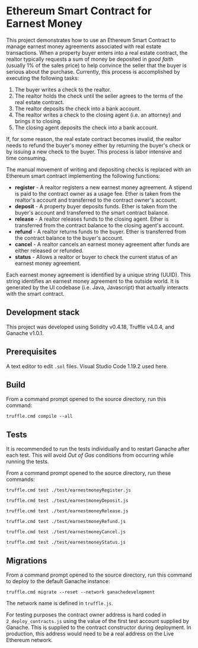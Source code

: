 # Ethereum Smart Contract for Earnest Money 

This project demonstrates how to use an Ethereum Smart Contract to manage earnest money agreements associated with real estate transactions.
When a property buyer enters into a real estate contract, the realtor typically requests a sum of money be deposited in _good faith_ (usually 1% of the sales price) to help convince the seller that the buyer is serious about the purchase. Currently, this process is accomplished by executing the following tasks:
1. The buyer writes a check to the realtor.
2. The realtor holds the check until the seller agrees to the terms of the real estate contract.
3. The realtor deposits the check into a bank account.
4. The realtor writes a check to the closing agent (i.e. an attorney) and brings it to closing.
5. The closing agent deposits the check into a bank account.

If, for some reason, the real estate contract becomes invalid, the realtor needs to refund the buyer's money either by returning the buyer's check or by issuing a new check to the buyer. This process is labor intensive and time consuming.

The manual movement of writing and depositing checks is replaced with an Ethereum smart contract implementing the following functions:
- **register** -  A realtor registers a new earnest money agreement. A stipend is paid to the contract owner as a usage fee. Ether is taken from the realtor's account and transferred to the contract owner's account.
- **deposit** - A property buyer deposits funds. Ether is taken from the buyer's account and transferred to the smart contract balance.
- **release** - A realtor releases funds to the closing agent. Ether is transferred from the contract balance to the closing agent's account.
- **refund** - A realtor returns funds to the buyer. Ether is transferred from the contract balance to the buyer's account.
- **cancel** - A realtor cancels an earnest money agreement after funds are either released or refunded.
- **status** - Allows a realtor or buyer to check the current status of an earnest money agreement.

Each earnest money agreement is identified by a unique string (UUID). This string identifies an earnest money agreement to the outside world. It is generated by the UI codebase (i.e. Java, Javascript) that actually interacts with the smart contract.

## Development stack

This project was developed using Solidity v0.4.18, Truffle v4.0.4, and Ganache v1.0.1.

## Prerequisites

A text editor to edit `.sol` files. Visual Studio Code 1.19.2 used here.

## Build
From a command prompt opened to the source directory, run this command:

`truffle.cmd compile --all` 

## Tests
It is recommended to run the tests individually and to restart Ganache after each test.  This will avoid _Out of Gas_ conditions from occurring while running the tests.

From a command prompt opened to the source directory, run these commands:

`truffle.cmd test ./test/earnestmoneyRegister.js`

`truffle.cmd test ./test/earnestmoneyDeposit.js`

`truffle.cmd test ./test/earnestmoneyRelease.js`

`truffle.cmd test ./test/earnestmoneyRefund.js`

`truffle.cmd test ./test/earnestmoneyCancel.js`

`truffle.cmd test ./test/earnestmoneyStatus.js`

## Migrations
From a command prompt opened to the source directory, run this command to deploy to the default Ganache instance:

`truffle.cmd migrate --reset --network ganachedevelopment`

The network name is defined in `truffle.js`.

For testing purposes the contract owner address is hard coded in `2_deploy_contracts.js` using the value of the first test account supplied by Ganache. This is supplied to the contract constructor during deployment. In production, this address would need to be a real address on the Live Ethereum network.